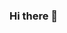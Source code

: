 ### Hi there 👋

<!--
**havvaky/havvaky** is a ✨ _special_ ✨ repository because its `README.md` (this file) appears on your GitHub profile.

Here are some ideas to get you started:

- 🔭 I’m currently working on something cool.
- 🌱 I’m always learning something new.
- 💬 Ask me about JavaScript/Typescript/React/CSS Grid/Flexbox
- 📫 How to reach me: @havvaky
- 😄 Pronouns: she/her
- ⚡ Fun fact: I love 🐱s 
-->
